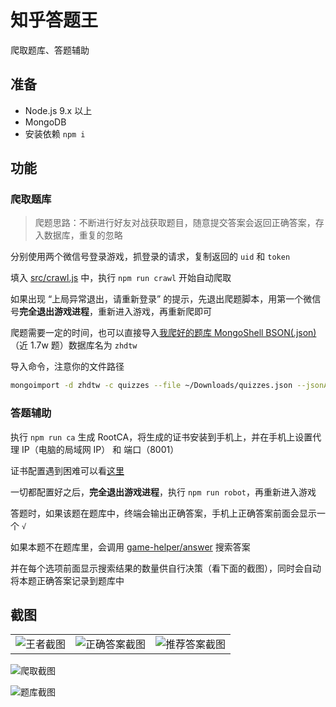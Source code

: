 # 知乎答题王

爬取题库、答题辅助

## 准备

- Node.js 9.x 以上
- MongoDB
- 安装依赖 `npm i`

## 功能 

### 爬取题库 

> 爬题思路：不断进行好友对战获取题目，随意提交答案会返回正确答案，存入数据库，重复的忽略

分别使用两个微信号登录游戏，抓登录的请求，复制返回的 `uid` 和 `token`

填入 [src/crawl.js](src/crawl.js) 中，执行 `npm run crawl` 开始自动爬取

如果出现 “上局异常退出，请重新登录” 的提示，先退出爬题脚本，用第一个微信号**完全退出游戏进程**，重新进入游戏，再重新爬即可

爬题需要一定的时间，也可以直接导入[我爬好的题库 MongoShell BSON(.json)](quizzes.json)（近 1.7w 题）数据库名为 `zhdtw`

导入命令，注意你的文件路径

```bash
mongoimport -d zhdtw -c quizzes --file ~/Downloads/quizzes.json --jsonArray --drop
```

### 答题辅助 

执行 `npm run ca` 生成 RootCA，将生成的证书安装到手机上，并在手机上设置代理 IP（电脑的局域网 IP） 和 端口（8001）

证书配置遇到困难可以看[这里](http://anyproxy.io/cn/#%E8%AF%81%E4%B9%A6%E9%85%8D%E7%BD%AE)

一切都配置好之后，**完全退出游戏进程**，执行 `npm run robot`，再重新进入游戏

答题时，如果该题在题库中，终端会输出正确答案，手机上正确答案前面会显示一个 `√`

如果本题不在题库里，会调用 [game-helper/answer](https://github.com/game-helper/answer) 搜索答案

并在每个选项前面显示搜索结果的数量供自行决策（看下面的截图），同时会自动将本题正确答案记录到题库中

## 截图

<table>
  <tr>
    <td>
      <img src="https://user-images.githubusercontent.com/8413791/35086936-551678b8-fc69-11e7-8e58-a75ad403ffde.png" alt="王者截图">
    </td>
    <td>
      <img src="https://user-images.githubusercontent.com/8413791/35084177-a7642b58-fc5d-11e7-9774-10a0b17dc39c.png" alt="正确答案截图">
    </td>
    <td>
      <img src="https://user-images.githubusercontent.com/8413791/36379519-e8f13226-15b9-11e8-84fb-ae219246e264.png" alt="推荐答案截图">
    </td>
  </tr>
</table>

![爬取截图](https://user-images.githubusercontent.com/8413791/35079048-36290192-fc40-11e7-9514-036e786dbe5d.png)

![题库截图](https://user-images.githubusercontent.com/8413791/36367267-dbb177ce-158c-11e8-8c82-2eae80263a43.png)
